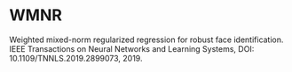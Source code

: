 # WMNR
Weighted mixed-norm regularized regression for robust face identification. IEEE Transactions on Neural Networks and Learning Systems, DOI: 10.1109/TNNLS.2019.2899073, 2019. 
